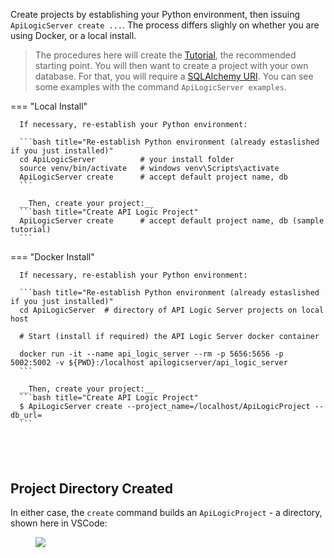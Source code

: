 Create projects by establishing your Python environment, then issuing `ApiLogicServer create ...`.  The process differs slighly on whether you are using Docker, or a local install.

  > The procedures here will create the [Tutorial](Tutorial.md), the recommended starting point.  You will then want to create a project with your own database.  For that, you will require a [SQLAlchemy URI](https://docs.sqlalchemy.org/en/14/core/engines.html).  You can see some examples with the command ```ApiLogicServer examples```.

=== "Local Install"

      If necessary, re-establish your Python environment:

      ```bash title="Re-establish Python environment (already estaslished if you just installed)"
      cd ApiLogicServer          # your install folder
      source venv/bin/activate   # windows venv\Scripts\activate
      ApiLogicServer create      # accept default project name, db
      ```

      __Then, create your project:__
      ```bash title="Create API Logic Project"
      ApiLogicServer create      # accept default project name, db (sample tutorial)
      ```

=== "Docker Install"

      If necessary, re-establish your Python environment:

      ```bash title="Re-establish Python environment (already estaslished if you just installed)"
      cd ApiLogicServer  # directory of API Logic Server projects on local host

      # Start (install if required) the API Logic Server docker container

      docker run -it --name api_logic_server --rm -p 5656:5656 -p 5002:5002 -v ${PWD}:/localhost apilogicserver/api_logic_server
      ```
      
      __Then, create your project:__
      ```bash title="Create API Logic Project"
      $ ApiLogicServer create --project_name=/localhost/ApiLogicProject --db_url=
      ```

&nbsp;
---

## Project Directory Created

In either case, the `create` command builds an `ApiLogicProject` - a directory, shown here in VSCode:

<figure><img src="https://github.com/valhuber/apilogicserver/wiki/images/generated-project.png?raw=true"></figure>
